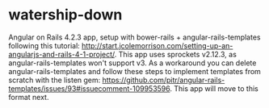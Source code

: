 # watership-down
Angular on Rails 4.2.3 app, setup with bower-rails + angular-rails-templates following this tutorial: http://start.jcolemorrison.com/setting-up-an-angularjs-and-rails-4-1-project/. This app uses sprockets v2.12.3, as angular-rails-templates won't support v3. As a workaround you can delete angular-rails-templates and follow these steps to implement templates from scratch with the listen gem: https://github.com/pitr/angular-rails-templates/issues/93#issuecomment-109953596. This app will move to this format next.
